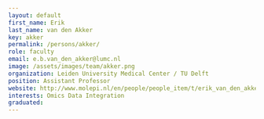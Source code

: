 ```yaml
---
layout: default
first_name: Erik
last_name: van den Akker
key: akker
permalink: /persons/akker/
role: faculty
email: e.b.van_den_akker@lumc.nl
image: /assets/images/team/akker.png
organization: Leiden University Medical Center / TU Delft
position: Assistant Professor
website: http://www.molepi.nl/en/people/people_item/t/erik_van_den_akker
interests: Omics Data Integration
graduated:
---
```

